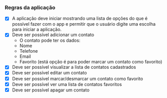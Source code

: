 ### Regras da aplicação

- [x] A aplicação deve iniciar mostrando uma lista de opções do que é possível fazer com o app e permitir que o usuário digite uma escolha para iniciar a aplicação.
- [x] Deve ser possível adicionar um contato
    - O contato pode ter os dados:
    - Nome
    - Telefone
    - Email
    - Favorito (está opção é para poder marcar um contato como favorito)
- [x] Deve ser possível visualizar a lista de contatos cadastrados
- [x] Deve ser possível editar um contato
- [x] Deve ser possível marcar/desmarcar um contato como favorito
- [x] Deve ser possível ver uma lista de contatos favoritos
- [x] Deve ser possível apagar um contato
